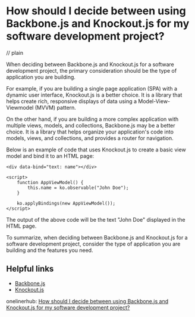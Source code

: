 # How should I decide between using Backbone.js and Knockout.js for my software development project?
// plain

When deciding between Backbone.js and Knockout.js for a software development project, the primary consideration should be the type of application you are building.

For example, if you are building a single page application (SPA) with a dynamic user interface, Knockout.js is a better choice. It is a library that helps create rich, responsive displays of data using a Model-View-Viewmodel (MVVM) pattern.

On the other hand, if you are building a more complex application with multiple views, models, and collections, Backbone.js may be a better choice. It is a library that helps organize your application's code into models, views, and collections, and provides a router for navigation.

Below is an example of code that uses Knockout.js to create a basic view model and bind it to an HTML page:

```
<div data-bind="text: name"></div>

<script>
    function AppViewModel() {
        this.name = ko.observable("John Doe");
    }

    ko.applyBindings(new AppViewModel());
</script>
```

The output of the above code will be the text "John Doe" displayed in the HTML page.

To summarize, when deciding between Backbone.js and Knockout.js for a software development project, consider the type of application you are building and the features you need.

## Helpful links
- [Backbone.js](http://backbonejs.org/)
- [Knockout.js](http://knockoutjs.com/)

onelinerhub: [How should I decide between using Backbone.js and Knockout.js for my software development project?](https://onelinerhub.com/backbone.js/how-should-i-decide-between-using-backbone-js-and-knockout-js-for-my-software-development-project)